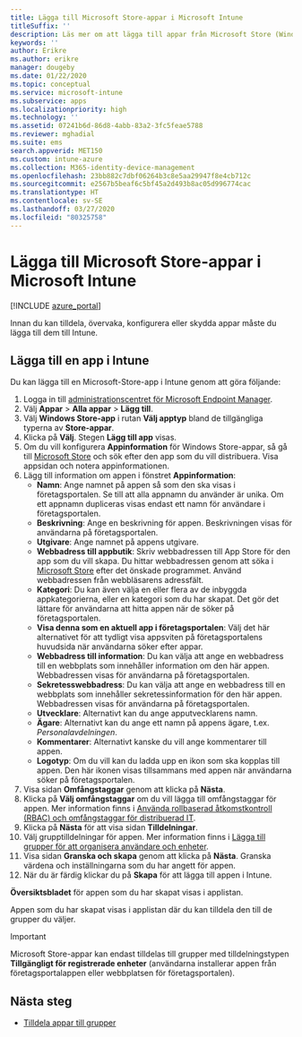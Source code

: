 ```yaml
---
title: Lägga till Microsoft Store-appar i Microsoft Intune
titleSuffix: ''
description: Läs mer om att lägga till appar från Microsoft Store (Windows Store) i Microsoft Intune.
keywords: ''
author: Erikre
ms.author: erikre
manager: dougeby
ms.date: 01/22/2020
ms.topic: conceptual
ms.service: microsoft-intune
ms.subservice: apps
ms.localizationpriority: high
ms.technology: ''
ms.assetid: 07241b6d-86d8-4abb-83a2-3fc5feae5788
ms.reviewer: mghadial
ms.suite: ems
search.appverid: MET150
ms.custom: intune-azure
ms.collection: M365-identity-device-management
ms.openlocfilehash: 23bb882c7dbf06264b3c8e5aa29947f8e4cb712c
ms.sourcegitcommit: e2567b5beaf6c5bf45a2d493b8ac05d996774cac
ms.translationtype: HT
ms.contentlocale: sv-SE
ms.lasthandoff: 03/27/2020
ms.locfileid: "80325758"
---
```

# <a name="add-microsoft-store-apps-to-microsoft-intune"></a>Lägga till Microsoft Store-appar i Microsoft Intune

[!INCLUDE [azure_portal](../includes/azure_portal.md)]

Innan du kan tilldela, övervaka, konfigurera eller skydda appar måste du lägga till dem till Intune. 

## <a name="add-an-app-to-intune"></a>Lägga till en app i Intune
Du kan lägga till en Microsoft-Store-app i Intune genom att göra följande:

1. Logga in till [administrationscentret för Microsoft Endpoint Manager](https://go.microsoft.com/fwlink/?linkid=2109431).
2. Välj **Appar** > **Alla appar** > **Lägg till**.
3. Välj **Windows Store-app** i rutan **Välj apptyp** bland de tillgängliga typerna av **Store-appar**.
4. Klicka på **Välj**. Stegen **Lägg till app** visas.
5. Om du vill konfigurera **Appinformation** för Windows Store-appar, så gå till [Microsoft Store](https://www.microsoft.com/store/apps) och sök efter den app som du vill distribuera. Visa appsidan och notera appinformationen. 
6. Lägg till information om appen i fönstret **Appinformation**:
    - **Namn**: Ange namnet på appen så som den ska visas i företagsportalen. Se till att alla appnamn du använder är unika. Om ett appnamn dupliceras visas endast ett namn för användare i företagsportalen.
    - **Beskrivning**: Ange en beskrivning för appen. Beskrivningen visas för användarna på företagsportalen.
    - **Utgivare**: Ange namnet på appens utgivare.
    - **Webbadress till appbutik**: Skriv webbadressen till App Store för den app som du vill skapa. Du hittar webbadressen genom att söka i [Microsoft Store](https://www.microsoft.com/store/apps) efter det önskade programmet. Använd webbadressen från webbläsarens adressfält.
    - **Kategori**: Du kan även välja en eller flera av de inbyggda appkategorierna, eller en kategori som du har skapat. Det gör det lättare för användarna att hitta appen när de söker på företagsportalen.
    - **Visa denna som en aktuell app i företagsportalen**: Välj det här alternativet för att tydligt visa appsviten på företagsportalens huvudsida när användarna söker efter appar.
    - **Webbadress till information**: Du kan välja att ange en webbadress till en webbplats som innehåller information om den här appen. Webbadressen visas för användarna på företagsportalen.
    - **Sekretesswebbadress**: Du kan välja att ange en webbadress till en webbplats som innehåller sekretessinformation för den här appen. Webbadressen visas för användarna på företagsportalen.
    - **Utvecklare**: Alternativt kan du ange apputvecklarens namn.
    - **Ägare**: Alternativt kan du ange ett namn på appens ägare, t.ex. *Personalavdelningen*.
    - **Kommentarer**: Alternativt kanske du vill ange kommentarer till appen.
    - **Logotyp**: Om du vill kan du ladda upp en ikon som ska kopplas till appen. Den här ikonen visas tillsammans med appen när användarna söker på företagsportalen.
7. Visa sidan **Omfångstaggar** genom att klicka på **Nästa**.
8. Klicka på **Välj omfångstaggar** om du vill lägga till omfångstaggar för appen. Mer information finns i [Använda rollbaserad åtkomstkontroll (RBAC) och omfångstaggar för distribuerad IT](../fundamentals/scope-tags.md).
9. Klicka på **Nästa** för att visa sidan **Tilldelningar**.
10. Välj grupptilldelningar för appen. Mer information finns i [Lägga till grupper för att organisera användare och enheter](../fundamentals/groups-add.md). 
11. Visa sidan **Granska och skapa** genom att klicka på **Nästa**. Granska värdena och inställningarna som du har angett för appen.
12. När du är färdig klickar du på **Skapa** för att lägga till appen i Intune.

**Översiktsbladet** för appen som du har skapat visas i applistan.

Appen som du har skapat visas i applistan där du kan tilldela den till de grupper du väljer.

> [!IMPORTANT]
> Microsoft Store-appar kan endast tilldelas till grupper med tilldelningstypen **Tillgängligt för registrerade enheter** (användarna installerar appen från företagsportalappen eller webbplatsen för företagsportalen).

## <a name="next-steps"></a>Nästa steg

- [Tilldela appar till grupper](apps-deploy.md)
